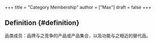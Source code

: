 +++
title = "Category Membership"
author = ["Max"]
draft = false
+++

## Definition {#definition}

品类成员：品牌与之竞争的产品或产品集合，以及功能与之相近的替代品。
